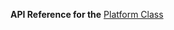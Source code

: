 
**API Reference for the** [Platform Class](https://docs.nativescript.org/api-reference/modules/_platform_.html)
